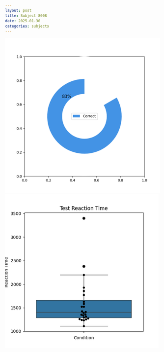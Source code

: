 ```yaml
---
layout: post
title: Subject 8008
date: 2025-01-30
categories: subjects
---
```


![](data/8008/run-26/8008_FN_acc_test.png)
![](data/8008/run-26/8008_FN_rt.png)
